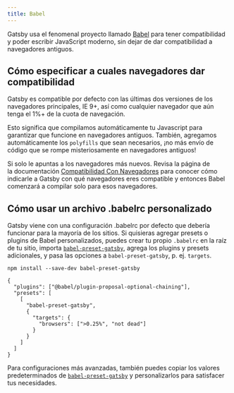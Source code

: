 ```yaml
---
title: Babel
---
```


Gatsby usa el fenomenal proyecto llamado [Babel](https://babeljs.io/) para tener
compatibilidad y poder escribir JavaScript moderno, sin dejar de dar compatibilidad a navegadores antiguos.

## Cómo especificar a cuales navegadores dar compatibilidad

Gatsby es compatible por defecto con las últimas dos versiones de los navegadores principales, 
IE 9+, así como cualquier navegador que aún tenga el 1%+ de la cuota de navegación.

Esto significa que compilamos automáticamente tu Javascript para garantizar que funcione en navegadores antiguos.
También, agregamos automáticamente los `polyfills` que sean necesarios, ¡no más envío de código 
que se rompe misteriosamente en navegadores antiguos!

Si solo le apuntas a los navegadores más nuevos. Revisa la página de  
la documentación [Compatibilidad Con Navegadores](/docs/browser-support/) para 
conocer cómo indicarle a Gatsby con qué navegadores eres compatible y entonces Babel 
comenzará a compilar solo para esos navegadores.

## Cómo usar un archivo .babelrc personalizado

Gatsby viene con una configuración .babelrc por defecto que debería funcionar para la mayoría de los sitios.
Si quisieras agregar presets o plugins de Babel personalizados, puedes crear tu propio `.babelrc` en la raíz 
de tu sitio, importa [`babel-preset-gatsby`](https://github.com/gatsbyjs/gatsby/tree/master/packages/babel-preset-gatsby), 
agrega los plugins y presets adicionales, y pasa las opciones a `babel-preset-gatsby`, p. ej. `targets`.

```shell
npm install --save-dev babel-preset-gatsby
```

<!-- prettier-ignore-start -->
```json:title=.babelrc
{
  "plugins": ["@babel/plugin-proposal-optional-chaining"],
  "presets": [
    [
      "babel-preset-gatsby",
      {
        "targets": {
          "browsers": [">0.25%", "not dead"]
        }
      }
    ]
  ]
}
```
<!-- prettier-ignore-end -->

Para configuraciones más avanzadas, también puedes copiar los valores predeterminados de [`babel-preset-gatsby`](https://github.com/gatsbyjs/gatsby/tree/master/packages/babel-preset-gatsby) y personalizarlos para satisfacer tus necesidades. 
